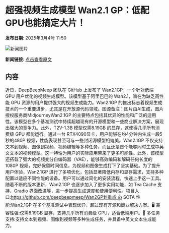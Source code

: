 # 超强视频生成模型 Wan2.1 GP：低配GPU也能搞定大片！

**发布日期**: 2025年3月4号 11:50

![新闻图片](https://pic.chinaz.com/picmap/202306261422268372_8.jpg)

**新闻链接**: [点击查看原文](https://www.aibase.com/zh/news/15923)

## 内容

近日，DeepBeepMeep 团队在 GitHub 上发布了 Wan2.1GP，一个针对低端 GPU 用户优化的视频生成模型。该模型基于阿里巴巴的 Wan2.1，旨在为缺乏高性能 GPU 资源的用户提供强大的视频生成能力。Wan2.1GP 的推出标志着视频生成技术的一个重要进步，尤其是在开放源代码领域。图源备注：图片由AI生成，图片授权服务商MidjourneyWan2.1GP 的主要特点包括其优异的性能和广泛的适用性。该模型在多个基准测试中持续超越现有的开源模型和一些商业解决方案，展现出强大的竞争力。此外，T2V-1.3B 模型仅需8.19GB 的显存，这使得几乎所有消费级 GPU 都能运行。通过一台 RTX4090显卡，用户能够在约4分钟内生成一段5秒的480P 视频，性能表现甚至可与一些封闭源模型相媲美。Wan2.1GP 不仅支持文本到视频、图像到视频、视频编辑等多种任务，而且还是首个能够同时生成中英文文本的视频模型。这一特性为用户的实际应用带来了更多可能性。此外，该模型还搭载了强大的视频变分自编码器（VAE），能够高效编码和解码任何长度的1080P 视频，完好保留时间信息，为视频和图像生成打下了坚实基础。为了提升用户体验，Wan2.1GP 进行了多项优化，包括显著降低内存和显存需求，支持多种配置以适应不同性能的设备。用户可以通过简化的安装流程，快速上手这一工具。随着不断的版本更新，Wan2.1GP 也逐步加入了更多实用功能，如 Tea Cache 支持、Gradio 界面改进等，进一步提高生成速度和使用便利性。项目入口:https://github.com/deepbeepmeep/Wan2GP划重点:👍 SOTA 性能:Wan2.1GP 在多个基准测试中表现优异，超过现有开源和商业解决方案。🖥️ 兼容性强:仅需8.19GB 显存，支持几乎所有消费级 GPU，适合低端用户。📜 多任务支持:支持文本到视频、图像到视频等多种生成任务，并具备中英文文本生成能力。
